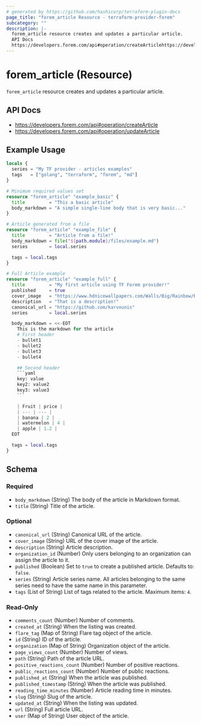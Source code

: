```yaml
---
# generated by https://github.com/hashicorp/terraform-plugin-docs
page_title: "forem_article Resource - terraform-provider-forem"
subcategory: ""
description: |-
  forem_article resource creates and updates a particular article.
  API Docs
  https://developers.forem.com/api#operation/createArticlehttps://developers.forem.com/api#operation/updateArticle
---
```


# forem_article (Resource)

`forem_article` resource creates and updates a particular article.

## API Docs

- https://developers.forem.com/api#operation/createArticle
- https://developers.forem.com/api#operation/updateArticle

## Example Usage

```terraform
locals {
  series = "My TF provider - articles examples"
  tags   = ["golang", "terraform", "forem", "md"]
}

# Minimum required values set
resource "forem_article" "example_basic" {
  title         = "This a basic article"
  body_markdown = "A simple single-line body that is very basic..."
}

# Article generated from a file
resource "forem_article" "example_file" {
  title         = "Article from a file!"
  body_markdown = file("${path.module}/files/example.md")
  series        = local.series

  tags = local.tags
}

# Full Article example
resource "forem_article" "example_full" {
  title         = "My first article using TF Forem provider!"
  published     = true
  cover_image   = "https://www.hdnicewallpapers.com/Walls/Big/Rainbow/Rainbow_on_Mountain_HD_Image.jpg"
  description   = "That is a description!"
  canonical_url = "https://github.com/karvounis"
  series        = local.series

  body_markdown = <<-EOT
    This is the markdown for the article
    # First header
    - bullet1
    - bullet2
    - bullet3
    - bullet4

    ## Second header
    ```yaml
    key: value
    key2: value2
    key3: value3
    ```

    | Fruit | price |
    | --- | --- |
    | banana | 2 |
    | watermelon | 4 |
    | apple | 1.2 |
  EOT

  tags = local.tags
}
```

<!-- schema generated by tfplugindocs -->
## Schema

### Required

- `body_markdown` (String) The body of the article in Markdown format.
- `title` (String) Title of the article.

### Optional

- `canonical_url` (String) Canonical URL of the article.
- `cover_image` (String) URL of the cover image of the article.
- `description` (String) Article description.
- `organization_id` (Number) Only users belonging to an organization can assign the article to it.
- `published` (Boolean) Set to `true` to create a published article. Defaults to: `false`.
- `series` (String) Article series name. All articles belonging to the same series need to have the same name in this parameter.
- `tags` (List of String) List of tags related to the article. Maximum items: `4`.

### Read-Only

- `comments_count` (Number) Number of comments.
- `created_at` (String) When the listing was created.
- `flare_tag` (Map of String) Flare tag object of the article.
- `id` (String) ID of the article.
- `organization` (Map of String) Organization object of the article.
- `page_views_count` (Number) Number of views.
- `path` (String) Path of the article URL.
- `positive_reactions_count` (Number) Number of positive reactions.
- `public_reactions_count` (Number) Number of public reactions.
- `published_at` (String) When the article was published.
- `published_timestamp` (String) When the article was published.
- `reading_time_minutes` (Number) Article reading time in minutes.
- `slug` (String) Slug of the article.
- `updated_at` (String) When the listing was updated.
- `url` (String) Full article URL.
- `user` (Map of String) User object of the article.


